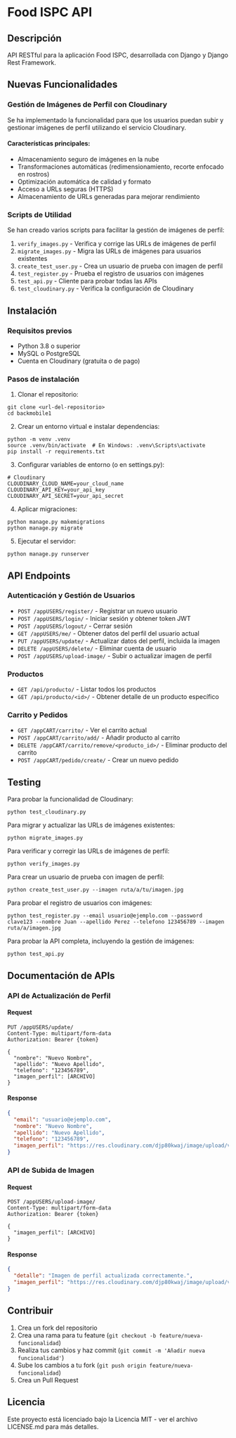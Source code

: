 # Food ISPC API

## Descripción
API RESTful para la aplicación Food ISPC, desarrollada con Django y Django Rest Framework.

## Nuevas Funcionalidades

### Gestión de Imágenes de Perfil con Cloudinary

Se ha implementado la funcionalidad para que los usuarios puedan subir y gestionar imágenes de perfil utilizando el servicio Cloudinary.

#### Características principales:
- Almacenamiento seguro de imágenes en la nube
- Transformaciones automáticas (redimensionamiento, recorte enfocado en rostros)
- Optimización automática de calidad y formato
- Acceso a URLs seguras (HTTPS)
- Almacenamiento de URLs generadas para mejorar rendimiento

### Scripts de Utilidad

Se han creado varios scripts para facilitar la gestión de imágenes de perfil:

1. `verify_images.py` - Verifica y corrige las URLs de imágenes de perfil
2. `migrate_images.py` - Migra las URLs de imágenes para usuarios existentes
3. `create_test_user.py` - Crea un usuario de prueba con imagen de perfil
4. `test_register.py` - Prueba el registro de usuarios con imágenes
5. `test_api.py` - Cliente para probar todas las APIs
6. `test_cloudinary.py` - Verifica la configuración de Cloudinary

## Instalación

### Requisitos previos
- Python 3.8 o superior
- MySQL o PostgreSQL
- Cuenta en Cloudinary (gratuita o de pago)

### Pasos de instalación

1. Clonar el repositorio:
```
git clone <url-del-repositorio>
cd backmobile1
```

2. Crear un entorno virtual e instalar dependencias:
```
python -m venv .venv
source .venv/bin/activate  # En Windows: .venv\Scripts\activate
pip install -r requirements.txt
```

3. Configurar variables de entorno (o en settings.py):
```
# Cloudinary
CLOUDINARY_CLOUD_NAME=your_cloud_name
CLOUDINARY_API_KEY=your_api_key
CLOUDINARY_API_SECRET=your_api_secret
```

4. Aplicar migraciones:
```
python manage.py makemigrations
python manage.py migrate
```

5. Ejecutar el servidor:
```
python manage.py runserver
```

## API Endpoints

### Autenticación y Gestión de Usuarios

- `POST /appUSERS/register/` - Registrar un nuevo usuario
- `POST /appUSERS/login/` - Iniciar sesión y obtener token JWT
- `POST /appUSERS/logout/` - Cerrar sesión
- `GET /appUSERS/me/` - Obtener datos del perfil del usuario actual
- `PUT /appUSERS/update/` - Actualizar datos del perfil, incluida la imagen
- `DELETE /appUSERS/delete/` - Eliminar cuenta de usuario
- `POST /appUSERS/upload-image/` - Subir o actualizar imagen de perfil

### Productos

- `GET /api/producto/` - Listar todos los productos
- `GET /api/producto/<id>/` - Obtener detalle de un producto específico

### Carrito y Pedidos

- `GET /appCART/carrito/` - Ver el carrito actual
- `POST /appCART/carrito/add/` - Añadir producto al carrito
- `DELETE /appCART/carrito/remove/<producto_id>/` - Eliminar producto del carrito
- `POST /appCART/pedido/create/` - Crear un nuevo pedido

## Testing

Para probar la funcionalidad de Cloudinary:

```
python test_cloudinary.py
```

Para migrar y actualizar las URLs de imágenes existentes:

```
python migrate_images.py
```

Para verificar y corregir las URLs de imágenes de perfil:

```
python verify_images.py
```

Para crear un usuario de prueba con imagen de perfil:

```
python create_test_user.py --imagen ruta/a/tu/imagen.jpg
```

Para probar el registro de usuarios con imágenes:

```
python test_register.py --email usuario@ejemplo.com --password clave123 --nombre Juan --apellido Perez --telefono 123456789 --imagen ruta/a/imagen.jpg
```

Para probar la API completa, incluyendo la gestión de imágenes:

```
python test_api.py
```

## Documentación de APIs

### API de Actualización de Perfil

#### Request
```
PUT /appUSERS/update/
Content-Type: multipart/form-data
Authorization: Bearer {token}

{
  "nombre": "Nuevo Nombre",
  "apellido": "Nuevo Apellido",
  "telefono": "123456789",
  "imagen_perfil": [ARCHIVO]
}
```

#### Response
```json
{
  "email": "usuario@ejemplo.com",
  "nombre": "Nuevo Nombre",
  "apellido": "Nuevo Apellido",
  "telefono": "123456789",
  "imagen_perfil": "https://res.cloudinary.com/djp80kwaj/image/upload/v1234567890/perfil_usuarios/abcdef123456.jpg"
}
```

### API de Subida de Imagen

#### Request
```
POST /appUSERS/upload-image/
Content-Type: multipart/form-data
Authorization: Bearer {token}

{
  "imagen_perfil": [ARCHIVO]
}
```

#### Response
```json
{
  "detalle": "Imagen de perfil actualizada correctamente.",
  "imagen_perfil": "https://res.cloudinary.com/djp80kwaj/image/upload/v1234567890/perfil_usuarios/abcdef123456.jpg"
}
```

## Contribuir
1. Crea un fork del repositorio
2. Crea una rama para tu feature (`git checkout -b feature/nueva-funcionalidad`)
3. Realiza tus cambios y haz commit (`git commit -m 'Añadir nueva funcionalidad'`)
4. Sube los cambios a tu fork (`git push origin feature/nueva-funcionalidad`)
5. Crea un Pull Request

## Licencia
Este proyecto está licenciado bajo la Licencia MIT - ver el archivo LICENSE.md para más detalles.
